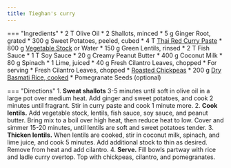 ```yaml
---
title: Tieghan's curry
---
```

=== "Ingredients"
    * 2 T Olive Oil
    * 2 Shallots, minced
    * 5 g Ginger Root, grated
    * 300 g Sweet Potatoes, peeled, cubed
    * 4 T [Thai Red Curry Paste](../sauces/thai-red-curry-paste.md)
    * 800 g [Vegetable Stock](../soups/stocks/vegetable-stock.md) or Water
    * 150 g Green Lentils, rinsed
    * 2 T Fish Sauce
    * 1 T Soy Sauce
    * 20 g Creamy Peanut Butter
    * 400 g Coconut Milk
    * 80 g Spinach
    * 1 Lime, juiced
    * 40 g Fresh Cilantro Leaves, chopped
    * For serving
        * Fresh Cilantro Leaves, chopped
        * [Roasted Chickpeas](../legumes/beans/roasted-chickpeas.md)
        * 200 g [Dry Basmati Rice, cooked](../grains/rice/basmati-rice/index.md)
        * Pomegranate Seeds (optional)

=== "Directions"
    1. **Sweat shallots** 3-5 minutes until soft in olive oil in a large pot over medium heat. Add ginger and sweet potatoes, and cook 2 minutes until fragrant. Stir in curry paste and cook 1 minute more.
    2. **Cook lentils.** Add vegetable stock, lentils, fish sauce, soy sauce, and peanut butter. Bring mix to a boil over high heat, then reduce heat to low. Cover and simmer 15-20 minutes, until lentils are soft and sweet potatoes tender.
    3. **Thicken lentils.** When lentils are cooked, stir in coconut milk, spinach, and lime juice, and cook 5 minutes. Add additional stock to thin as desired. Remove from heat and add cilantro.
    4. **Serve.** Fill bowls partway with rice and ladle curry overtop. Top with chickpeas, cilantro, and pomegranates.

[^gerard]:
    Gerard, Tieghan. ["Sweet Potato Lentil Curry with Crispy Sesame Chickpeas."](https://www.halfbakedharvest.com/sweet-potato-lentil-curry/) _Half Baked Harvest._ 28 October 2019.
